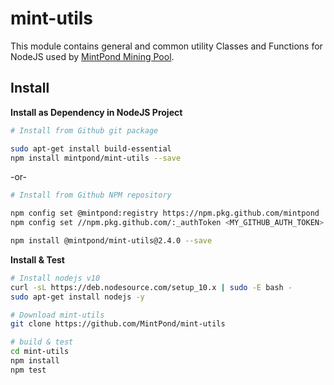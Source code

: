 mint-utils
==========

This module contains general and common utility Classes and Functions for NodeJS used by [MintPond Mining Pool](https://mintpond.com).

## Install ##
__Install as Dependency in NodeJS Project__
```bash
# Install from Github git package

sudo apt-get install build-essential
npm install mintpond/mint-utils --save
```
-or-
```bash
# Install from Github NPM repository

npm config set @mintpond:registry https://npm.pkg.github.com/mintpond
npm config set //npm.pkg.github.com/:_authToken <MY_GITHUB_AUTH_TOKEN>

npm install @mintpond/mint-utils@2.4.0 --save
```

__Install & Test__
```bash
# Install nodejs v10
curl -sL https://deb.nodesource.com/setup_10.x | sudo -E bash -
sudo apt-get install nodejs -y

# Download mint-utils
git clone https://github.com/MintPond/mint-utils

# build & test
cd mint-utils
npm install
npm test
``` 